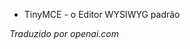 <!-- Filename: Help4.x:TinyMCE  / Display title: TinyMCE  -->

- TinyMCE - o Editor WYSIWYG padrão

*Traduzido por openai.com*


